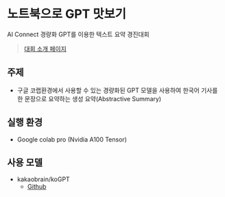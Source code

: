 # 노트북으로 GPT 맛보기

AI Connect 경량화 GPT를 이용한 텍스트 요약 경진대회

> [대회 소개 페이지](https://aiconnect.kr/competition/detail/223)

## 주제

- 구글 코랩환경에서 사용할 수 있는 경량화된 GPT 모델을 사용하여 한국어 기사를 한 문장으로 요약하는 생성 요약(Abstractive Summary)

## 실행 환경

- Google colab pro (Nvidia A100 Tensor)

## 사용 모델

- kakaobrain/koGPT
  - [Github](https://github.com/kakaobrain/kogpt)
